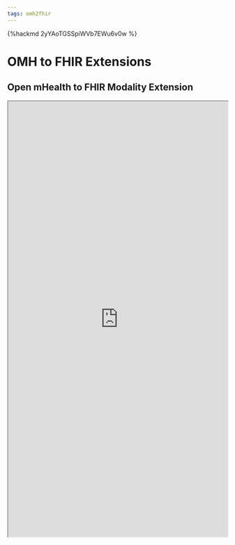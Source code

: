 ```yaml
---
tags: omh2fhir
---
```


{%hackmd 2yYAoTGSSpiWVb7EWu6v0w %}

# OMH to FHIR Extensions

## Open mHealth to FHIR Modality Extension

<iframe src="https://healthedata1.github.io/OMH-QS-Profiles/StructureDefinition-extension-modality.html" width="100%" height="1000">
</iframe>